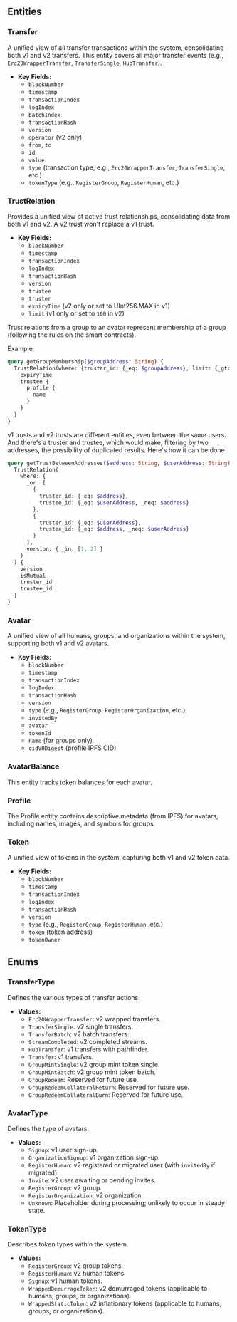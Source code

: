 ## Entities

### Transfer
A unified view of all transfer transactions within the system, consolidating both v1 and v2 transfers. This entity covers all major transfer events (e.g., `Erc20WrapperTransfer`, `TransferSingle`, `HubTransfer`).

- **Key Fields:**
  - `blockNumber`
  - `timestamp`
  - `transactionIndex`
  - `logIndex`
  - `batchIndex`
  - `transactionHash`
  - `version`
  - `operator` (v2 only)
  - `from`, `to`
  - `id`
  - `value`
  - `type` (transaction type; e.g., `Erc20WrapperTransfer`, `TransferSingle`, etc.)
  - `tokenType` (e.g., `RegisterGroup`, `RegisterHuman`, etc.)


### TrustRelation
Provides a unified view of active trust relationships, consolidating data from both v1 and v2. A v2 trust won't replace a v1 trust.

- **Key Fields:**
  - `blockNumber`
  - `timestamp`
  - `transactionIndex`
  - `logIndex`
  - `transactionHash`
  - `version`
  - `trustee`
  - `truster`
  - `expiryTime` (v2 only or set to UInt256.MAX in v1)
  - `limit` (v1 only or set to `100` in v2)


Trust relations from a group to an avatar represent membership of a group (following the rules on the smart contracts).

Example:
```graphql
query getGroupMembership($groupAddress: String) {
  TrustRelation(where: {truster_id: {_eq: $groupAddress}, limit: {_gt: 0}}) {
    expiryTime
    trustee {
      profile {
        name
      }
    }
  }
}
```

v1 trusts and v2 trusts are different entities, even between the same users. And there's a truster and trustee, which would make, filtering by two addresses, the possibility of duplicated results. Here's how it can be done

```graphql
query getTrustBetweenAddresses($address: String, $userAddress: String) {
  TrustRelation(
    where: {
      _or: [
        {
          truster_id: {_eq: $address},
          trustee_id: {_eq: $userAddress, _neq: $address}
        },
        {
          truster_id: {_eq: $userAddress},
          trustee_id: {_eq: $address, _neq: $userAddress}
        }
      ],
      version: { _in: [1, 2] }
    }
  ) {
    version
    isMutual
    truster_id
    trustee_id
  }
}
```


### Avatar
A unified view of all humans, groups, and organizations within the system, supporting both v1 and v2 avatars.

- **Key Fields:**
  - `blockNumber`
  - `timestamp`
  - `transactionIndex`
  - `logIndex`
  - `transactionHash`
  - `version`
  - `type` (e.g., `RegisterGroup`, `RegisterOrganization`, etc.)
  - `invitedBy`
  - `avatar`
  - `tokenId`
  - `name` (for groups only)
  - `cidV0Digest` (profile IPFS CID)


### AvatarBalance
This entity tracks token balances for each avatar.


### Profile
The Profile entity contains descriptive metadata (from IPFS) for avatars, including names, images, and symbols for groups.


### Token
A unified view of tokens in the system, capturing both v1 and v2 token data.

- **Key Fields:**
  - `blockNumber`
  - `timestamp`
  - `transactionIndex`
  - `logIndex`
  - `transactionHash`
  - `version`
  - `type` (e.g., `RegisterGroup`, `RegisterHuman`, etc.)
  - `token` (token address)
  - `tokenOwner`

## Enums

### TransferType
Defines the various types of transfer actions.

- **Values:**
  - `Erc20WrapperTransfer`: v2 wrapped transfers.
  - `TransferSingle`: v2 single transfers.
  - `TransferBatch`: v2 batch transfers.
  - `StreamCompleted`: v2 completed streams.
  - `HubTransfer`: v1 transfers with pathfinder.
  - `Transfer`: v1 transfers.
  - `GroupMintSingle`: v2 group mint token single.
  - `GroupMintBatch`: v2 group mint token batch.
  - `GroupRedeem`: Reserved for future use.
  - `GroupRedeemCollateralReturn`: Reserved for future use.
  - `GroupRedeemCollateralBurn`: Reserved for future use.

### AvatarType
Defines the type of avatars.

- **Values:**
  - `Signup`: v1 user sign-up.
  - `OrganizationSignup`: v1 organization sign-up.
  - `RegisterHuman`: v2 registered or migrated user (with `invitedBy` if migrated).
  - `Invite`: v2 user awaiting or pending invites.
  - `RegisterGroup`: v2 group.
  - `RegisterOrganization`: v2 organization.
  - `Unknown`: Placeholder during processing; unlikely to occur in steady state.

### TokenType
Describes token types within the system.

- **Values:**
  - `RegisterGroup`: v2 group tokens.
  - `RegisterHuman`: v2 human tokens.
  - `Signup`: v1 human tokens.
  - `WrappedDemurrageToken`: v2 demurraged tokens (applicable to humans, groups, or organizations).
  - `WrappedStaticToken`: v2 inflationary tokens (applicable to humans, groups, or organizations).
